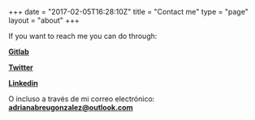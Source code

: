 +++
date = "2017-02-05T16:28:10Z"
title = "Contact me"
type = "page"
layout = "about"
+++

If you want to reach me you can do through:

**[Gitlab](https://github.com/adrianabreu)**

**[Twitter](https://twitter.com/adrianabreudev)**

**[Linkedin](https://linkedin.com/in/adrianabreu)**

O incluso a través de mi correo electrónico: **[adrianabreugonzalez@outlook.com](mailto:adrianabreugonzalez@outlook.com)**